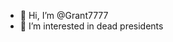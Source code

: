 - 👋 Hi, I’m @Grant7777
- 👀 I’m interested in dead presidents

<!---
Grant7777/Grant7777 is a ✨ special ✨ repository because its `README.md` (this file) appears on your GitHub profile.
You can click the Preview link to take a look at your changes.
--->
